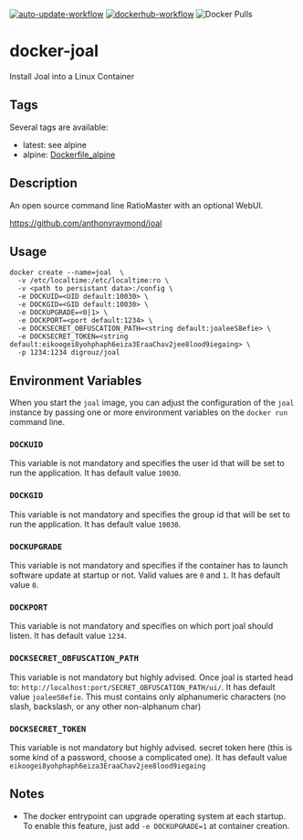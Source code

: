 [![auto-update-workflow](https://github.com/digrouz/docker-joal/actions/workflows/auto-update.yml/badge.svg)](https://github.com/digrouz/docker-joal/actions/workflows/auto-update.yml)
[![dockerhub-workflow](https://github.com/digrouz/docker-joal/actions/workflows/dockerhub.yml/badge.svg)](https://github.com/digrouz/docker-joal/actions/workflows/dockerhub.yml)
![Docker Pulls](https://img.shields.io/docker/pulls/digrouz/joal)

# docker-joal

Install Joal into a Linux Container

## Tags
Several tags are available:
* latest: see alpine
* alpine: [Dockerfile_alpine](https://github.com/digrouz/docker-joal/blob/master/Dockerfile_alpine)

## Description

An open source command line RatioMaster with an optional WebUI.

https://github.com/anthonyraymond/joal

## Usage
    docker create --name=joal  \
      -v /etc/localtime:/etc/localtime:ro \
      -v <path to persistant data>:/config \
      -e DOCKUID=<UID default:10030> \
      -e DOCKGID=<GID default:10030> \
      -e DOCKUPGRADE=<0|1> \
      -e DOCKPORT=<port default:1234> \
      -e DOCKSECRET_OBFUSCATION_PATH=<string default:joaleeS8efie> \
      -e DOCKSECRET_TOKEN=<string default:eikoogei8yohphaph6eiza3EraaChav2jee8lood9iegaing> \
      -p 1234:1234 digrouz/joal

## Environment Variables

When you start the `joal` image, you can adjust the configuration of the `joal` instance by passing one or more environment variables on the `docker run` command line.

### `DOCKUID`

This variable is not mandatory and specifies the user id that will be set to run the application. It has default value `10030`.

### `DOCKGID`

This variable is not mandatory and specifies the group id that will be set to run the application. It has default value `10030`.

### `DOCKUPGRADE`

This variable is not mandatory and specifies if the container has to launch software update at startup or not. Valid values are `0` and `1`. It has default value `0`.

### `DOCKPORT`

This variable is not mandatory and specifies on which port joal should listen. It has default value `1234`.

### `DOCKSECRET_OBFUSCATION_PATH`

This variable is not mandatory but highly advised. Once joal is started head to: `http://localhost:port/SECRET_OBFUSCATION_PATH/ui/`. It has default value `joaleeS8efie`. This must contains only alphanumeric characters (no slash, backslash, or any other non-alphanum char)

### `DOCKSECRET_TOKEN`

This variable is not mandatory but highly advised. secret token here (this is some kind of a password, choose a complicated one). It has default value `eikoogei8yohphaph6eiza3EraaChav2jee8lood9iegaing`

## Notes

* The docker entrypoint can upgrade operating system at each startup. To enable this feature, just add `-e DOCKUPGRADE=1` at container creation.


